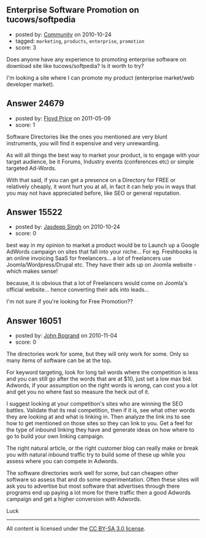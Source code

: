 ## Enterprise Software Promotion on tucows/softpedia

- posted by: [Community](https://stackexchange.com/users/-1/-1-community) on 2010-10-24
- tagged: `marketing`, `products`, `enterprise`, `promotion`
- score: 3

Does anyone have any experience to promoting enterprise software on download site like tucows/softpedia? Is it worth to try?

I'm looking a site where I can promote my product (enterprise market/web developer market).


## Answer 24679

- posted by: [Floyd Price](https://stackexchange.com/users/-1/1473-floyd-price) on 2011-05-09
- score: 1

Software Directories like the ones you mentioned are very blunt instruments, you will find it expensive and very unrewarding.

As will all things the best way to market your product, is to engage with your target audience, be it Forums, Industry events (conferences etc) or simple targeted Ad-Words. 

With that said, if you can get a presence on a Directory for FREE or relatively cheaply, it wont hurt you at all, in fact it can help you in ways that you may not have appreciated before, like SEO or general reputation.


## Answer 15522

- posted by: [Jasdeep Singh](https://stackexchange.com/users/-1/4955-jasdeep-singh) on 2010-10-24
- score: 0

best way in my opinion to market a product would be to Launch up a Google AdWords campaign on sites that fall into your niche... For eg. Freshbooks is an online invoicing SaaS for freelancers... a lot of freelancers use Joomla/Wordpress/Drupal etc. They have their ads up on Joomla website - which makes sense!

because, it is obvious that a lot of Freelancers would come on Joomla's official website... hence converting their ads into leads...

I'm not sure if you're looking for Free Promotion??


## Answer 16051

- posted by: [John Bogrand](https://stackexchange.com/users/-1/3577-john-bogrand) on 2010-11-04
- score: 0

The directories work for some, but they will only work for some.  Only so many items of software can be at the top.  

For keyword targeting, look for long tail words where the competition is less and you can still go after the words that are at $10, just set a low max bid.  Adwords, if your assumption on the right words is wrong, can cost you a lot and get you no where fast so measure the heck out of it.

I suggest looking at your competition's sites who are winning the SEO battles. Validate that its real competition, then if it is, see what other words they are looking at and what is linking in.  Then analyze the link ins to see how to get mentioned on those sites so they can link to you.  Get a feel for the type of inbound linking they have and generate ideas on how where to go to build your own linking campaign.

The right natural article, or the right customer blog can really make or break you with natural inbound traffic try to build some of these up while you assess where you can compete in Adwords.  

The software directories work well for some, but can cheapen other software so assess that and do some experimentation.  Often these sites will ask you to advertise but most software that advertises through there programs end up paying a lot more for there traffic then a good Adwords campaign and get a higher conversion with Adwords.

Luck



---

All content is licensed under the [CC BY-SA 3.0 license](https://creativecommons.org/licenses/by-sa/3.0/).
